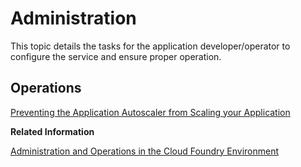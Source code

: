 <!-- loio34bfc16c104d4e809d78356243c78836 -->

# Administration

This topic details the tasks for the application developer/operator to configure the service and ensure proper operation.



<a name="loio34bfc16c104d4e809d78356243c78836__section_ej1_w4h_jdc"/>

## Operations

[Preventing the Application Autoscaler from Scaling your Application](preventing-the-application-autoscaler-from-scaling-your-application-f427fc2.md)

**Related Information**  


[Administration and Operations in the Cloud Foundry Environment](https://help.sap.com/viewer/65de2977205c403bbc107264b8eccf4b/Cloud/en-US/a6b3b81f29e64574b64723cf0ff82fc5.html)

